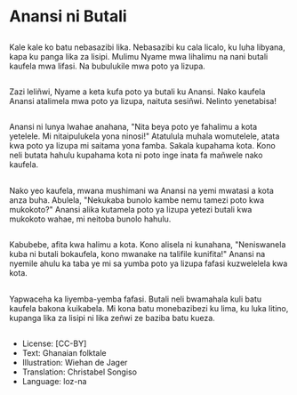 # Anansi ni Butali

##
Kale kale ko batu nebasazibi lika. Nebasazibi ku cala licalo, ku luha libyana, kapa ku panga lika za lisipi. Mulimu Nyame mwa lihalimu na nani butali kaufela mwa lifasi. Na bubulukile mwa poto ya lizupa.

##
Zazi leliñwi, Nyame a keta kufa poto ya butali ku Anansi. Nako kaufela Anansi atalimela mwa poto ya lizupa, naituta sesiñwi. Nelinto yenetabisa!

##
Anansi ni lunya lwahae anahana, "Nita beya poto ye fahalimu a kota yetelele. Mi nitaipulukela yona ninosi!" Atatulula muhala womutelele, atata kwa poto ya lizupa mi saitama yona famba. Sakala kupahama kota. Kono neli butata hahulu kupahama kota ni poto inge inata fa mañwele nako kaufela.

##
Nako yeo kaufela, mwana mushimani wa Anansi na yemi mwatasi a kota anza buha. Abulela, "Nekukaba bunolo kambe nemu tamezi poto kwa mukokoto?" Anansi alika kutamela poto ya lizupa yetezi butali kwa mukokoto wahae, mi neitoba bunolo hahulu.

##
Kabubebe, afita kwa halimu a kota. Kono alisela ni kunahana, "Neniswanela kuba ni butali bokaufela, kono mwanake na talifile kunifita!" Anansi na nyemile ahulu ka taba ye mi sa yumba poto ya lizupa fafasi kuzwelelela kwa kota.

##
Yapwaceha ka liyemba-yemba fafasi. Butali neli bwamahala kuli batu kaufela bakona kuikabela. Mi kona batu monebazibezi ku lima, ku luka litino, kupanga lika za lisipi ni lika zeñwi ze baziba batu kueza.

##
* License: [CC-BY]
* Text: Ghanaian folktale
* Illustration: Wiehan de Jager
* Translation: Christabel Songiso
* Language: loz-na

